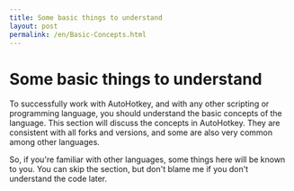 ```yaml
---
title: Some basic things to understand
layout: post
permalink: /en/Basic-Concepts.html
---
```


# Some basic things to understand
To successfully work with AutoHotkey, and with any other scripting or programming language, you should understand the basic concepts of the language. This section will discuss the concepts in AutoHotkey. They are consistent with all forks and versions, and some are also very common among other languages.

So, if you're familiar with other languages, some things here will be known to you. You can skip the section, but don't blame me if you don't understand the code later.
